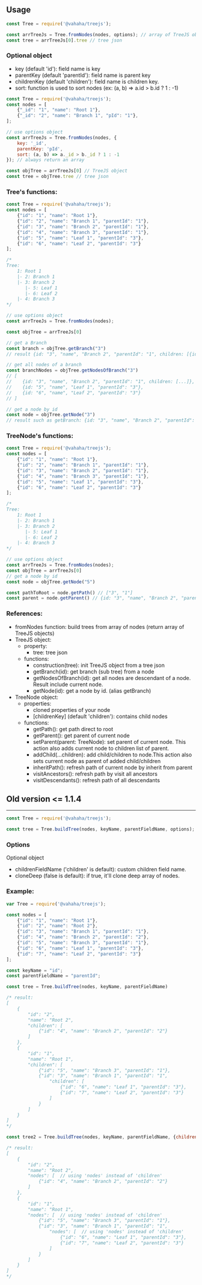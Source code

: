 ## Usage
```js
const Tree = require('@vahaha/treejs');

const arrTreeJs = Tree.fromNodes(nodes, options); // array of TreeJS objects
const tree = arrTreeJs[0].tree // tree json
```

### Optional object
- key (default 'id'): field name is key
- parentKey (default 'parentId'): field name is parent key
- childrenKey (default 'children'): field name is children key.
- sort: function is used to sort nodes (ex: (a, b) => a.id > b.id ? 1 : -1)
```js
const Tree = require('@vahaha/treejs');
const nodes = [
    {"_id": "1", "name": "Root 1"},
    {"_id": "2", "name": "Branch 1", "pId": "1"},
];

// use options object
const arrTreeJs = Tree.fromNodes(nodes, {
    key: '_id',
    parentKey: 'pId',
    sort: (a, b) => a._id > b._id ? 1 : -1 
}); // always return an array

const objTree = arrTreeJs[0] // TreeJS object
const tree = objTree.tree // tree json
```
### Tree's functions:
```js
const Tree = require('@vahaha/treejs');
const nodes = [
    {"id": "1", "name": "Root 1"},
    {"id": "2", "name": "Branch 1", "parentId": "1"},
    {"id": "3", "name": "Branch 2", "parentId": "1"},
    {"id": "4", "name": "Branch 3", "parentId": "1"},
    {"id": "5", "name": "Leaf 1", "parentId": "3"},
    {"id": "6", "name": "Leaf 2", "parentId": "3"}
];

/*
Tree:
    1: Root 1
    |- 2: Branch 1
    |- 3: Branch 2
       |- 5: Leaf 1
       |- 6: Leaf 2
    |- 4: Branch 3
*/

// use options object
const arrTreeJs = Tree.fromNodes(nodes);

const objTree = arrTreeJs[0]

// get a Branch
const branch = objTree.getBranch("3")
// result {id: "3", "name", "Branch 2", "parentId": "1", children: [{id: "5", ...}, {id: "6", ...}]},

// get all nodes of a branch
const branchNodes = objTree.getNodesOfBranch("3")
// [
//    {id: "3", "name", "Branch 2", "parentId": "1", children: [...]},
//    {id: "5", "name", "Leaf 1", "parentId": "3"},
//    {id: "6", "name", "Leaf 2", "parentId": "3"}
// ]

// get a node by id
const node = objTree.getNode("3")
// result such as getBranch: {id: "3", "name", "Branch 2", "parentId": "1", children: [{id: "5", ...}, {id: "6", ...}]}
```
### TreeNode's functions:
```js
const Tree = require('@vahaha/treejs');
const nodes = [
    {"id": "1", "name": "Root 1"},
    {"id": "2", "name": "Branch 1", "parentId": "1"},
    {"id": "3", "name": "Branch 2", "parentId": "1"},
    {"id": "4", "name": "Branch 3", "parentId": "1"},
    {"id": "5", "name": "Leaf 1", "parentId": "3"},
    {"id": "6", "name": "Leaf 2", "parentId": "3"}
];

/*
Tree:
    1: Root 1
    |- 2: Branch 1
    |- 3: Branch 2
       |- 5: Leaf 1
       |- 6: Leaf 2
    |- 4: Branch 3
*/

// use options object
const arrTreeJs = Tree.fromNodes(nodes);
const objTree = arrTreeJs[0]
// get a node by id
const node = objTree.getNode("5")

const pathToRoot = node.getPath() // ["3", "1"]
const parent = node.getParent() // {id: "3", "name", "Branch 2", "parentId": "1", children: [{id: "5", ...}, {id: "6", ...}]}
```

### References:
- fromNodes function: build trees from array of nodes (return array of TreeJS objects)
- TreeJS object:
  - property:
    - tree: tree json
  - functions:
    - construction(tree): init TreeJS object from a tree json
    - getBranch(id): get branch (sub tree) from a node
    - getNodesOfBranch(id): get all nodes are descendant of a node. Result include current node.
    - getNode(id): get a node by id. (alias getBranch)
- TreeNode object:
  - properties:
    - cloned properties of your node
    - [childrenKey] (default 'children'): contains child nodes
  - functions:
    - getPath(): get path direct to root
    - getParent(): get parent of current node
    - setParent(parent: TreeNode): set parent of current node. This action also adds current node to children list of parent.
    - addChild(...children): add child/children to node.This action also sets current node as parent of added child/children
    - inheritPath(): refresh path of current node by inherit from parent
    - visitAncestors(): refresh path by visit all ancestors
    - visitDescendants(): refresh path of all descendants

## Old version <= 1.1.4
---
```js
const Tree = require('@vahaha/treejs');

const tree = Tree.buildTree(nodes, keyName, parentFieldName, options);
```

### Options

Optional object
- childrenFieldName ('children' is default): custom children field name.
- cloneDeep (false is default): if true, it'll clone deep array of nodes.

### Example:
```js
var Tree = require('@vahaha/treejs');

const nodes = [
    {"id": "1", "name": "Root 1"},
    {"id": "2", "name": "Root 2"},
    {"id": "3", "name": "Branch 1", "parentId": "1"},
    {"id": "4", "name": "Branch 2", "parentId": "2"},
    {"id": "5", "name": "Branch 3", "parentId": "1"},
    {"id": "6", "name": "Leaf 1", "parentId": "3"},
    {"id": "7", "name": "Leaf 2", "parentId": "3"}
];

const keyName = "id";
const parentFieldName = "parentId";

const tree = Tree.buildTree(nodes, keyName, parentFieldName)

/* result:
[
    {
        "id": "2",
        "name": "Root 2",
        "children": [
            {"id": "4", "name": "Branch 2", "parentId": "2"}
        ]
    },
    {
        "id": "1",
        "name": "Root 1",
        "children": [
            {"id": "5", "name": "Branch 3", "parentId": "1"},
            {"id": "3", "name": "Branch 1", "parentId": "1",
                "children": [
                    {"id": "6", "name": "Leaf 1", "parentId": "3"},
                    {"id": "7", "name": "Leaf 2", "parentId": "3"}
                ]
            }
        ]
    }
]
*/

const tree2 = Tree.buildTree(nodes, keyName, parentFieldName, {childrenFieldName: 'nodes'})

/* result:
[
    {
        "id": "2",
        "name": "Root 2",
        "nodes": [  // using 'nodes' instead of 'children'
            {"id": "4", "name": "Branch 2", "parentId": "2"}
        ]
    },
    {
        "id": "1",
        "name": "Root 1",
        "nodes": [  // using 'nodes' instead of 'children'
            {"id": "5", "name": "Branch 3", "parentId": "1"},
            {"id": "3", "name": "Branch 1", "parentId": "1",
                "nodes": [  // using 'nodes' instead of 'children'
                    {"id": "6", "name": "Leaf 1", "parentId": "3"},
                    {"id": "7", "name": "Leaf 2", "parentId": "3"}
                ]
            }
        ]
    }
]
*/
```